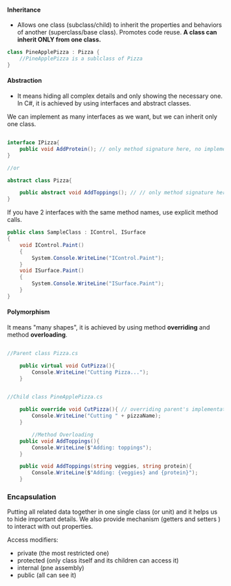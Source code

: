 #### Inheritance 
- Allows one class (subclass/child) to inherit the properties and behaviors of another (superclass/base class).
Promotes code reuse. **A class can inherit ONLY from one class.**

```csharp
class PineApplePizza : Pizza {
    //PineApplePizza is a sublclass of Pizza
}  
```

#### Abstraction

- It means hiding all complex details and only showing the necessary one. In C#, it is achieved by using interfaces and abstract classes.

We can implement as many interfaces as we want, but we can inherit only one class.

```csharp

interface IPizza{
    public void AddProtein(); // only method signature here, no implementation, have to implement in a class
}

//or 

abstract class Pizza{

    public abstract void AddToppings(); // // only method signature here, no implementation, have to implement in a subclass
}


```


If you have 2 interfaces with the same method names, use explicit method calls.

```cs
public class SampleClass : IControl, ISurface
{
    void IControl.Paint()
    {
        System.Console.WriteLine("IControl.Paint");
    }
    void ISurface.Paint()
    {
        System.Console.WriteLine("ISurface.Paint");
    }
}

```

#### Polymorphism 

It means "many shapes", it is achieved by using method **overriding** and method **overloading**. 


```csharp

//Parent class Pizza.cs

    public virtual void CutPizza(){
        Console.WriteLine("Cutting Pizza...");
    }


//Child class PineApplePizza.cs 

    public override void CutPizza(){ // overriding parent's implementation
        Console.WriteLine("Cutting " + pizzaName);
    }

        //Method Overloading
    public void AddToppings(){
        Console.WriteLine($"Adding: toppings");
    }

    public void AddToppings(string veggies, string protein){
        Console.WriteLine($"Adding: {veggies} and {protein}");
    }

```

### Encapsulation

Putting all related data together in one single class (or unit) and it helps us to hide important details. We also provide mechanism (getters and setters ) to interact with out properties. 

Access modifiers: 

- private (the most restricted one)
- protected (only class itself and its children can access it)
- internal (pne assembly)
- public (all can see it)